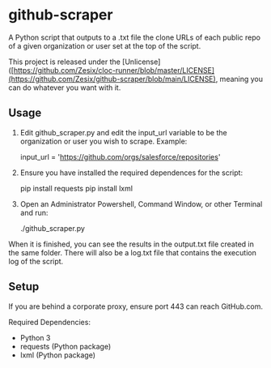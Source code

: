 # github-scraper
A Python script that outputs to a .txt file the clone URLs of each public repo of a given organization or user set at the top of the script.

This project is released under the [Unlicense]([https://github.com/Zesix/cloc-runner/blob/master/LICENSE](https://github.com/Zesix/github-scraper/blob/main/LICENSE), meaning you can do whatever you want with it.

## Usage ##

1. Edit github_scraper.py and edit the input_url variable to be the organization or user you wish to scrape. Example:

     input_url = 'https://github.com/orgs/salesforce/repositories'

2. Ensure you have installed the required dependences for the script:

    pip install requests
    pip install lxml
    
3. Open an Administrator Powershell, Command Window, or other Terminal and run:

    ./github_scraper.py

When it is finished, you can see the results in the output.txt file created in the same folder. There will also be a log.txt file that contains the execution log of the script.

## Setup ##

If you are behind a corporate proxy, ensure port 443 can reach GitHub.com.

Required Dependencies:

 - Python 3
 - requests (Python package)
 - lxml (Python package)
